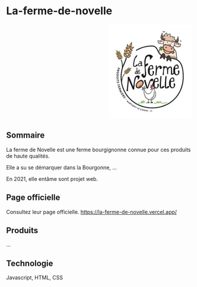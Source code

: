 # La-ferme-de-novelle

                                                     ![Logo](https://github.com/julienLeMee/la-ferme-de-novelle/blob/main/ressources/logo2.jpg)

## Sommaire 

La ferme de Novelle est une ferme bourgignonne connue pour ces produits de haute qualités.

Elle a su se démarquer dans la Bourgonne, ... 

En 2021, elle entâme sont projet web.

## Page officielle

Consultez leur page officielle.
https://la-ferme-de-novelle.vercel.app/

## Produits 

...

## Technologie 

Javascript, HTML, CSS
